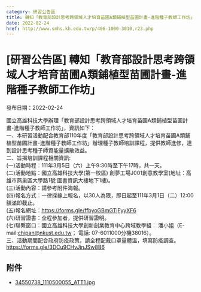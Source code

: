 ```yaml
---
category: 研習公告區
title: 轉知「教育部設計思考跨領域人才培育苗圃A類鋪植型苗圃計畫-進階種子教師工作坊」
date: 2022-02-24
href: http://www.smhs.kh.edu.tw/p/406-1000-3010,r23.php
---
```


# [研習公告區] 轉知「教育部設計思考跨領域人才培育苗圃A類鋪植型苗圃計畫-進階種子教師工作坊」

發布日期：2022-02-24

國立高雄科技大學辦理「教育部設計思考跨領域人才培育苗圃A類鋪植型苗圃計畫-進階種子教師工作坊」，資訊如下：  
一、本研習活動配合教育部110年度「教育部設計思考跨領域人才培育苗圃A類鋪植型苗圃計畫-進階種子教師工作坊」辦理種子教師培訓課程，提供教師進修，達到設計思考種子師資能量擴散效益。  
二、旨揭培訓課程相關資訊:  
(一)活動時程：111年3月5日（六）上午9:30時至下午17時，共一天。  
(二)活動地點：國立高雄科技大學(第一校區) 創夢工場J001創意教學室(地址：高雄市燕巢區大學路1號 圖書資訊大樓地下1樓)。  
(三)活動內容：請參考附件海報。  
(四)報名方式：一律採線上報名，以30人為限，即日起至111年3月1日（二）12:00 額滿即截止。  
(五)報名網址：https://forms.gle/ffbyoGBmGTjFyyXF6  
(六)研習證書：全程參加者，提供研習證明。  
(七)聯繫窗口：國立高雄科技大學創新創業教育中心跨域教學組： 潘小姐（E-mail:chipan@nkust.edu.tw； 電話: 07-6011000分機38016）。  
三、活動期間配合政府防疫政策，請全程配戴口罩量體溫，填寫防疫調查。https://forms.gle/3DCu9CHvJinJSw8B6

## 附件

- [34550738_1110500055_ATT1.jpg](https://www.smhs.kh.edu.tw/var/file/0/1000/attach/3/pta_2760_9985693_93826.jpg)
